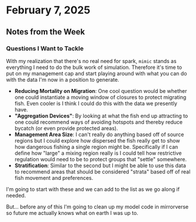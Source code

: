 # February 7, 2025

## Notes from the Week

### Questions I Want to Tackle

With my realization that there's no real need for spark, `mimic` stands as everything I need to do the bulk work of simulation. Therefore it's time to put on my management cap and start playing around with what you can do with the data I'm now in a position to generate. 

- **Reducing Mortality on Migration**: One cool question would be whether one could instantiate a moving window of closures to protect migrating fish. Even cooler is I think I could do this with the data we presently have. 
- **"Aggregation Devices"**: By looking at what the fish end up attracting to one could recommend ways of avoiding hotspots and thereby reduce bycatch (or even provide protected areas).
- **Management Area Size**: I can't really do anything based off of source regions but I could explore how dispersed the fish really get to show how dangerous fishing a single region might be. Specifically if I can define how "large" a mixing region really is I could tell how restrictive regulation would need to be to protect groups that "settle" somewhere.
- **Stratification**: Similar to the second but I might be able to use this data to recommend areas that should be considered "strata" based off of real fish movement and preferences. 

I'm going to start with these and we can add to the list as we go along if needed. 

But... before any of this I'm going to clean up my model code in mirrorverse so future me actually knows what on earth I was up to. 
